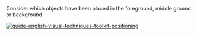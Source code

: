Consider which objects have been placed in the foreground, middle ground or background.

[![guide-english-visual-techniques-toolkit-positioning](https://www.matrix.edu.au/wp-content/uploads/2018/09/guide-english-visual-techniques-toolkit-positioning.jpg)](https://www.matrix.edu.au/wp-content/uploads/2018/09/guide-english-visual-techniques-toolkit-positioning.png)
